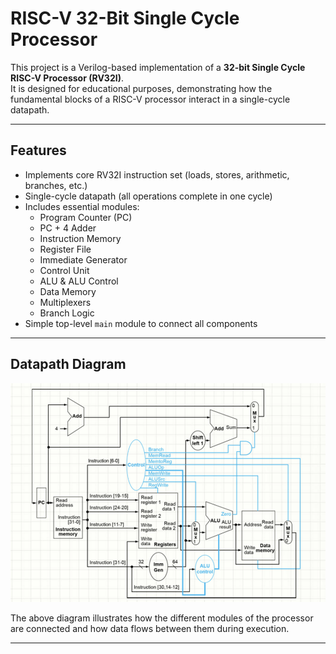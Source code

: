 # RISC-V 32-Bit Single Cycle Processor

This project is a Verilog-based implementation of a **32-bit Single Cycle RISC-V Processor (RV32I)**.  
It is designed for educational purposes, demonstrating how the fundamental blocks of a RISC-V processor interact in a single-cycle datapath.

---

## Features
- Implements core RV32I instruction set (loads, stores, arithmetic, branches, etc.)
- Single-cycle datapath (all operations complete in one cycle)
- Includes essential modules:
  - Program Counter (PC)
  - PC + 4 Adder
  - Instruction Memory
  - Register File
  - Immediate Generator
  - Control Unit
  - ALU & ALU Control
  - Data Memory
  - Multiplexers
  - Branch Logic
- Simple top-level `main` module to connect all components

---

## Datapath Diagram

![RISC-V Single Cycle Datapath](datapth.png)

The above diagram illustrates how the different modules of the processor are connected and how data flows between them during execution.

---

